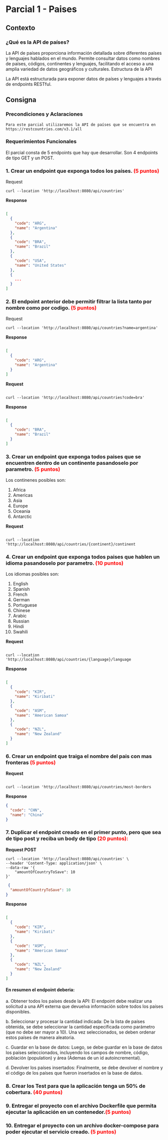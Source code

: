 # Parcial 1 - Paises

## Contexto

### ¿Qué es la API de países?

La API de países proporciona información detallada sobre diferentes países y lenguajes hablados en el mundo. Permite
consultar datos como nombres de países, códigos, continentes y lenguajes, facilitando el acceso a una amplia variedad de
datos geográficos y culturales.
Estructura de la API

La API está estructurada para exponer datos de países y lenguajes a través de endpoints RESTful.

## Consigna

### Precondiciones y Aclaraciones

    Para este parcial utilizaremos la API de países que se encuentra en https://restcountries.com/v3.1/all

### Requerimientos Funcionales

El parcial consta de 5 endpoints que hay que desarrollar. Son 4 endpoints de tipo GET y un POST.

### 1. Crear un endpoint que exponga todos los países. <span style="color:red">(5 puntos)</span>

Request

```http
curl --location 'http://localhost:8080/api/countries'
```

**Response**

```json

[
  {
    "code": "ARG",
    "name": "Argentina"
  },
  {
    "code": "BRA",
    "name": "Brazil"
  },
  {
    "code": "USA",
    "name": "United States"
  },
  {
    ...
  }
]
```

### 2. El endpoint anterior debe permitir filtrar la lista tanto por nombre como por codigo. <span style="color:red">(5 puntos)</span>

Request

```http
curl --location 'http://localhost:8080/api/countries?name=argentina'
```

**Response**

```json

[
  {
    "code": "ARG",
    "name": "Argentina"
  }
]
```

**Request**

```http

curl --location 'http://localhost:8080/api/countries?code=bra'
```

**Response**

```json

[
  {
    "code": "BRA",
    "name": "Brazil"
  }
]
```

### 3. Crear un endpoint que exponga todos paises que se encuentren dentro de un continente pasandoselo por parametro. <span style="color:red">(5 puntos)</span>

Los continenes posibles son:

1. Africa
2. Americas
3. Asia
4. Europe
5. Oceania
6. Antarctic

**Request**

```http

curl --location 'http://localhost:8080/api/countries/{continent}/continent

```

### 4. Crear un endpoint que exponga todos paises que hablen un idioma pasandoselo por parametro. <span style="color:red">(10 puntos)</span>

Los idiomas posibles son:

1. English
2. Spanish
3. French
4. German
5. Portuguese
6. Chinese
7. Arabic
8. Russian
9. Hindi
10. Swahili

**Request**

```http

curl --location 'http://localhost:8080/api/countries/{language}/language

```

**Response**

```json

[
  {
    "code": "KIR",
    "name": "Kiribati"
  },
  {
    "code": "ASM",
    "name": "American Samoa"
  },
  {
    "code": "NZL",
    "name": "New Zealand"
  }
]
```

### 6. Crear un endpoint que traiga el nombre del pais con mas fronteras <span style="color:red">(5 puntos)</span>

**Request**

```http

curl --location 'http://localhost:8080/api/countries/most-borders

```

**Response**

```json
{
  "code": "CHN",
  "name": "China"
}
```

### 7. Duplicar el endpoint creado en el primer punto, pero que sea de tipo post y reciba un body de tipo <span style="color:red">(20 puntos):

**Request POST**

```http
curl --location 'http://localhost:8080/api/countries' \
--header 'Content-Type: application/json' \
--data-raw '{
    "amountOfCountryToSave": 10
}'
```

```json
 {
  "amountOfCountryToSave": 10
}
```

**Response**

```json

[
  {
    "code": "KIR",
    "name": "Kiribati"
  },
  {
    "code": "ASM",
    "name": "American Samoa"
  },
  {
    "code": "NZL",
    "name": "New Zealand"
  }
]
```

#### En resumen el endpoint deberia:

a. Obtener todos los países desde la API: El endpoint debe realizar una solicitud a una API externa que devuelva
información sobre todos los países disponibles.

b. Seleccionar y procesar la cantidad indicada: De la lista de países obtenida, se debe seleccionar la cantidad
especificada como parámetro (que no debe ser mayor a 10). Una vez seleccionados, se deben ordenar estos países de manera
aleatoria.

c. Guardar en la base de datos: Luego, se debe guardar en la base de datos los países seleccionados, incluyendo los
campos de nombre, código, población (population) y área (Ademas de un id autoincremental).

d. Devolver los países insertados: Finalmente, se debe devolver el nombre y el código de los países que fueron
insertados en la base de datos.

### 8. Crear los Test para que la aplicación tenga un 50% de cobertura. <span style="color:red">(40 puntos)</span>

### 9. Entregar el proyecto con el archivo Dockerfile que permita ejecutar la aplicación en un contenedor.<span style="color:red">(5 puntos)</span>

### 10. Entregar el proyecto con un archivo docker-compose para poder ejecutar el servicio creado. <span style="color:red">(5 puntos)</span>


